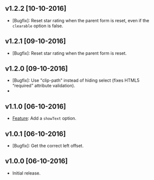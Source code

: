 ## v1.2.2 [10-10-2016]

- [Bugfix]: Reset star rating when the parent form is reset, even if the `clearable` option is false.

## v1.2.1 [09-10-2016]

- [Bugfix]: Reset star rating when the parent form is reset.

## v1.2.0 [09-10-2016]

- [Bugfix]: Use "clip-path" instead of hiding select (fixes HTML5 “required” attribute validation).
- [Feature]: Zero-dependencies.

## v1.1.0 [06-10-2016]

- [Feature]: Add a `showText` option.

## v1.0.1 [06-10-2016]

- [Bugfix]: Get the correct left offset.

## v1.0.0 [06-10-2016]

- Initial release.
